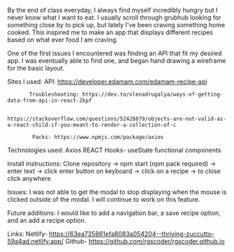 By the end of class everyday, I always find myself incredibly hungry but I never know what I want to eat.
I usually scroll through grubhub looking for something close by to pick up, but lately I've been craving 
something home cooked. This inspired me to make an app that displays different recipes based on what ever food I am craving. 

One of the first issues I encountered was finding an API that fit my desired app. I was eventually able to
find one, and began hand drawing a wireframe for the basic layout.

Sites I used: 
           API: https://developer.edamam.com/edamam-recipe-api

           Troubleshooting: https://dev.to/olenadrugalya/ways-of-getting-data-from-api-in-react-2kpf

                            https://stackoverflow.com/questions/52428879/objects-are-not-valid-as-a-react-child-if-you-meant-to-render-a-collection-of-c

            Packs: https://www.npmjs.com/package/axios

Technologies used:
                    Axios
                    REACT
                    Hooks- useState
                    functional components

Install instructions: Clone repository -> npm start (npm pack required) -> enter text -> click enter button on keyboard -> click on a recipe -> to close click anywhere

Issues: I was not able to get the modal to stop displaying when the mouse is clicked outside of the modal. I 
will continue to work on this feature. 

Future additions: I would like to add a navigation bar, a save recipe option, and an add a recipe option.

Links: 
        Netlify- https://63ea735861efa8083a054204--thriving-zuccutto-59a4ad.netlify.app/
        Github- https://github.com/rgscoder/rgscoder.github.io